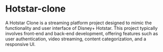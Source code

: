# Hotstar-clone
A Hotstar Clone is a streaming platform project designed to mimic the functionality and user interface of Disney+ Hotstar. This project typically involves front-end and back-end development, offering features such as user authentication, video streaming, content categorization, and a responsive UI.
